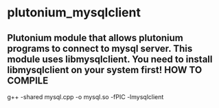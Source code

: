 # plutonium_mysqlclient

Plutonium module that allows plutonium programs to connect to mysql server.
This module uses libmysqlclient.
You need to install libmysqlclient on your system first!
HOW TO COMPILE
-------------

g++ -shared mysql.cpp -o mysql.so -fPIC -lmysqlclient
